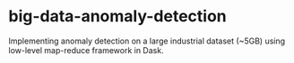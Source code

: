 # big-data-anomaly-detection
Implementing anomaly detection on a large industrial dataset (~5GB) using low-level map-reduce framework in Dask.
